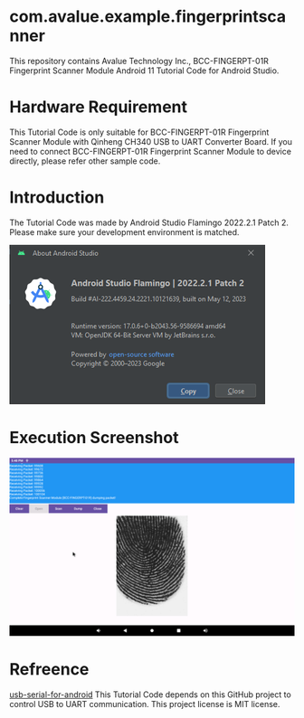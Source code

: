 # com.avalue.example.fingerprintscanner
This repository contains Avalue Technology Inc., BCC-FINGERPT-01R Fingerprint Scanner Module Android 11 Tutorial Code for Android Studio.

# Hardware Requirement
This Tutorial Code is only suitable for BCC-FINGERPT-01R Fingerprint Scanner Module with Qinheng CH340 USB to UART Converter Board.
If you need to connect BCC-FINGERPT-01R Fingerprint Scanner Module to device directly, please refer other sample code.

# Introduction
The Tutorial Code was made by Android Studio Flamingo 2022.2.1 Patch 2. Please make sure your development environment is matched.

![Android Studio Version](https://github.com/AlexChang633/com.avalue.example.fingerprintscanner/blob/main/MarkdownDocumentImages/Android.Studio.Version.png?raw=true)

# Execution Screenshot
![Android Studio Version](https://github.com/AlexChang633/com.avalue.example.fingerprintscanner/blob/main/MarkdownDocumentImages/com.avalue.example.fingerprintscanner.png?raw=true)

# Refreence
[usb-serial-for-android](https://github.com/mik3y/usb-serial-for-android "usb-serial-for-android")
This Tutorial Code depends on this GitHub project to control USB to UART communication.
This project license is MIT license.
